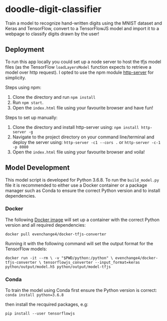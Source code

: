 # doodle-digit-classifier

Train a model to recognize hand-written digits using the MNIST dataset and Keras and TensorFlow, convert to a TensorFlowJS model and import it to a webpage to classify digits drawn by the user!

## Deployment
To run this app locally you could set up a node server to host the tfjs model files (as the TensorFlow `loadLayersModel` function expects to retrieve a model over http request). I opted to use the npm module [http-server]('https://www.npmjs.com/package/http-server') for simplicity.

Steps using npm:
1. Clone the directory and run `npm install`
2. Run `npm start`.
3. Open the `index.html` file using your favourite browser and have fun!

Steps to set up manually:
1. Clone the directory and install http-server using:
`npm install http-server -g`
2. Navigate to the project directory on your command line/terminal and deploy the server using:
`http-server -c1 --cors .` or `http-server -c-1 -p 8080`
3. Open the `index.html` file using your favourite browser and voila!

## Model Development
This model script is developed for Python 3.6.8. To run the `build_model.py` file it is recommended to either use a Docker container or a package manager such as Conda to ensure the correct Python version and to install dependencies.

### Docker
The following [Docker image]('https://hub.docker.com/r/evenchange4/docker-tfjs-converter') will set up a container with the correct Python version and all required dependencies:

`docker pull evenchange4/docker-tfjs-converter`

Running it with the following command will set the output format for the TensorFlow models:

`docker run -it --rm \
  -v "$PWD/python:/python" \
  evenchange4/docker-tfjs-converter \
  tensorflowjs_converter --input_format=keras python/output/model.h5 python/output/model-tfjs
`


### Conda
To train the model using Conda first ensure the Python version is correct:
`conda install python=3.6.8`

then install the recquired packages, e.g:

`pip install --user tensorflowjs`